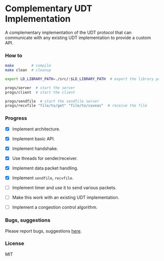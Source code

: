 # Complementary UDT Implementation
A complementary implementation of the UDT protocol that can communicate with any existing UDT implementation to provide a custom API.

### How to
```bash
make        # compile
make clean  # cleanup

export LD_LIBRARY_PATH=./src/:$LD_LIBRARY_PATH  # export the library path

progs/server  # start the server
progs/client  # start the client

progs/sendfile  # start the sendfile server
progs/recvfile "file/to/get" "file/to/saveas"  # receive the file
```

### Progress
 - [x] Implement architecture.
 - [x] Implement basic API.
 - [x] Implement handshake.
 - [x] Use threads for sender/receiver.
 - [x] Implement data packet handling.
 - [x] Implement `sendfile`, `recvfile`.
 - [ ] Implement timer and use it to send various packets.
 - [ ] Make this work with an existing UDT implementation.
 - [ ] Implement a congestion control algorithm.


### Bugs, suggestions
Please report bugs, suggestions [here](https://github.com/utkarshme/udt-c/issues).

### License
MIT

